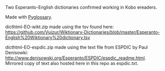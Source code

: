 Two Esperanto-English dictionaries confirmed working in Kobo ereaders.

Made with [Pyglossary](https://github.com/ilius/pyglossary).

dicthtml-EO-wikt.zip made using the tsv found here: https://github.com/Vuizur/Wiktionary-Dictionaries/blob/master/Esperanto-English%20Wiktionary%20dictionary.tsv

dicthtml-EO-espdic.zip made using the text file from ESPDIC by Paul Denisowki: http://www.denisowski.org/Esperanto/ESPDIC/espdic_readme.html. Mirrored copy of text also hosted here in this repo as espdic.txt.